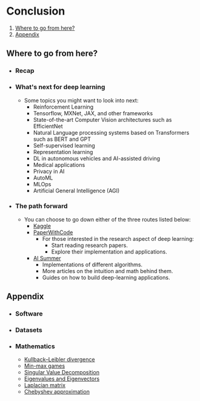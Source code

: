 # Conclusion

1. [Where to go from here?](#where-to-go-from-here)
2. [Appendix](#appendix)

## Where to go from here?

- ### Recap

- ### What's next for deep learning

  - Some topics you might want to look into next:
    - Reinforcement Learning
    - Tensorflow, MXNet, JAX, and other frameworks
    - State-of-the-art Computer Vision architectures such as EfficientNet
    - Natural Language processing systems based on Transformers such as BERT and GPT
    - Self-supervised learning
    - Representation learning
    - DL in autonomous vehicles and AI-assisted driving
    - Medical applications
    - Privacy in AI
    - AutoML
    - MLOps
    - Artificial General Intelligence (AGI)

- ### The path forward

  - You can choose to go down either of the three routes listed below:
    - [Kaggle](https://www.kaggle.com/)
    - [PaperWithCode](https://paperswithcode.com/)
      - For those interested in the research aspect of deep learning:
        - Start reading research papers.
        - Explore their implementation and applications.
    - [AI Summer](https://theaisummer.com/)
      - Implementations of different algorithms.
      - More articles on the intuition and math behind them.
      - Guides on how to build deep-learning applications.

## Appendix

- ### Software

- ### Datasets

- ### Mathematics

  - [Kullback–Leibler divergence](https://en.wikipedia.org/wiki/Kullback%E2%80%93Leibler_divergence)
  - [Min-max games](https://en.wikipedia.org/wiki/Minimax)
  - [Singular Value Decomposition](https://en.wikipedia.org/wiki/Singular_value_decomposition)
  - [Eigenvalues and Eigenvectors](https://en.wikipedia.org/wiki/Eigenvalues_and_eigenvectors)
  - [Laplacian matrix](https://en.wikipedia.org/wiki/Laplacian_matrix)
  - [Chebyshev approximation](https://en.wikipedia.org/wiki/Approximation_theory)
